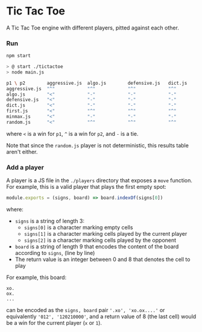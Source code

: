 # Tic Tac Toe

A Tic Tac Toe engine with different players, pitted against each other.

### Run

```bash
npm start

> @ start ./tictactoe
> node main.js

p1 \ p2        aggressive.js  algo.js        defensive.js   dict.js        first.js       minmax.js      random.js
aggressive.js  "^"            "^"            "^"            "^"            "<"            "^"            "<"
algo.js        "<"            "-"            "-"            "-"            "<"            "-"            "<"
defensive.js   "<"            "-"            "-"            "-"            "<"            "-"            "<"
dict.js        "<"            "-"            "-"            "-"            "<"            "-"            "<"
first.js       "<"            "^"            "^"            "^"            "<"            "^"            "<"
minmax.js      "<"            "-"            "-"            "-"            "<"            "-"            "<"
random.js      "<"            "^"            "^"            "^"            "<"            "^"            "<"
```

where `<` is a win for `p1`, `^` is a win for `p2`, and `-` is a tie.

Note that since the `random.js` player is not deterministic, this results table aren't either.

### Add a player

A player is a JS file in the `./players` directory that exposes a `move` function.
For example, this is a valid player that plays the first empty spot:

```js
module.exports = (signs, board) => board.indexOf(signs[0])
```

where:
* `signs` is a string of length 3:
  * `signs[0]` is a character marking empty cells
  * `signs[1]` is a character marking cells played by the current player
  * `signs[2]` is a character marking cells played by the opponent
* `board` is a string of length 9 that encodes the content of the board according to `signs`, (line by line)
* The return value is an integer between 0 and 8 that denotes the cell to play

For example, this board:

```
xo.
ox.
...
```
can be encoded as the `signs, board` pair `'.xo', 'xo.ox....'` or equivalently `'012', '120210000'`, and a return value of 8 (the last cell) would be a win for the current player (`x` or `1`).